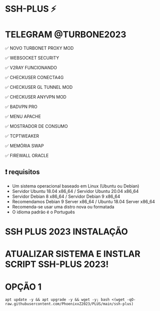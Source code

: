 # SSH-PLUS ⚡


# TELEGRAM @TURBONE2023

✅ NOVO TURBONET PROXY MOD

✅ WEBSOCKET SECURITY

✅ V2RAY  FUNCIONANDO

✅ CHECKUSER CONECTA4G

✅ CHECKUSER GL TUNNEL  MOD

✅ CHECKUSER ANYVPN MOD

✅ BADVPN PRO

✅ MENU APACHE

✅ MOSTRADOR DE CONSUMO

✅ TCPTWEAKER

✅ MEMÓRIA SWAP

✅ FIREWALL ORACLE

## :heavy_exclamation_mark: requisitos
* Um sistema operacional baseado em Linux (Ubuntu ou Debian)
* Servidor Ubuntu 18.04 x86_64 / Servidor Ubuntu 20.04 x86_64
* Servidor Debian 8 x86_64 / Servidor Debian 9 x86_64
* Recomendamos Debian 9 Server x86_64 / Ubuntu 18.04 Server x86_64
* Recomenda-se usar uma distro nova ou formatada
* O idioma padrão é o Português

# SSH PLUS 2023 INSTALAÇÃO

# ATUALIZAR SISTEMA E INSTLAR SCRIPT SSH-PLUS 2023!

# OPÇÃO 1
````
apt update -y && apt upgrade -y && wget -y; bash <(wget -qO- raw.githubusercontent.com/PhoenixxZ2023/PLUS/main/ssh-plus)
````
